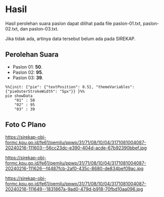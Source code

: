 # Hasil

Hasil perolehan suara paslon dapat dilihat pada file paslon-01.txt, paslon-02.txt, dan paslon-03.txt.

Jika tidak ada, artinya data tersebut belum ada pada SIREKAP.

## Perolehan Suara

 * Paslon 01: **50**.
 * Paslon 02: **95**.
 * Paslon 03: **39**.

```mermaid
%%{init: {"pie": {"textPosition": 0.5}, "themeVariables": {"pieOuterStrokeWidth": "5px"}} }%%
pie showData
    "01" : 50
    "02" : 95
    "03" : 39
```
## Foto C Plano

https://sirekap-obj-formc.kpu.go.id/fe61/pemilu/ppwp/31/71/08/10/04/3171081004087-20240216-111603--56cc23dc-e390-404d-acde-67b92390bbef.jpg

https://sirekap-obj-formc.kpu.go.id/fe61/pemilu/ppwp/31/71/08/10/04/3171081004087-20240216-111626--f4487fcb-2af0-435c-8680-de834bef09ac.jpg

https://sirekap-obj-formc.kpu.go.id/fe61/pemilu/ppwp/31/71/08/10/04/3171081004087-20240216-111649--1831867a-9ad0-479d-b918-70fbd10aa096.jpg
